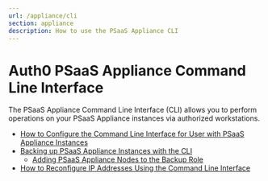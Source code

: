 ```yaml
---
url: /appliance/cli
section: appliance
description: How to use the PSaaS Appliance CLI
---
```


# Auth0 PSaaS Appliance Command Line Interface

The PSaaS Appliance Command Line Interface (CLI) allows you to perform operations on your PSaaS Appliance instances via authorized workstations.

* [How to Configure the Command Line Interface for User with PSaaS Appliance Instances](/appliance/cli/configure-cli)
* [Backing up PSaaS Appliance Instances with the CLI](/appliance/cli/backing-up-the-appliance)
    * [Adding PSaaS Appliance Nodes to the Backup Role](/appliance/cli/adding-node-to-backup-role)
* [How to Reconfigure IP Addresses Using the Command Line Interface](/appliance/cli/reconfiguring-ip)
